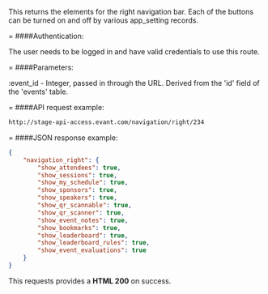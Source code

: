 <!-- --- title: GET /navigation/right/:event_id -->

This returns the elements for the right navigation bar. Each of the buttons can be turned on and off by various app_setting records. 

=
####Authentication:

The user needs to be logged in and have valid credentials to use this route.

=
####Parameters:

:event_id - Integer, passed in through the URL. Derived from the 'id' field of the 'events' table.

=
####API request example:
```html
http://stage-api-access.evant.com/navigation/right/234
```

=
####JSON response example:

```json
{
    "navigation_right": {
        "show_attendees": true,
        "show_sessions": true,
        "show_my_schedule": true,
        "show_sponsors": true,
        "show_speakers": true,
        "show_qr_scannable": true,
        "show_qr_scanner": true,
        "show_event_notes": true,
        "show_bookmarks": true,
        "show_leaderboard": true,
        "show_leaderboard_rules": true,
        "show_event_evaluations": true
    }
}
```

This requests provides a <strong>HTML 200</strong> on success.